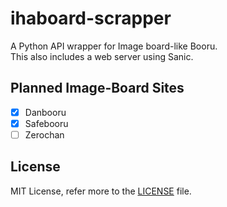 # ihaboard-scrapper
A Python API wrapper for Image board-like Booru.<br>
This also includes a web server using Sanic.

## Planned Image-Board Sites
- [x] Danbooru
- [x] Safebooru
- [ ] Zerochan

## License
MIT License, refer more to the [LICENSE](https://github.com/ihateani-me/ihaboard-scrapper/blob/master/LICENSE) file.